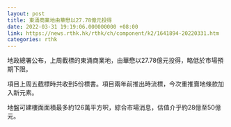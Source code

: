 ```yaml
---
layout: post
title: 東涌商業地由華懋以27.78億元投得
date: 2022-03-31 19:19:06.000000000 +08:00
link: https://news.rthk.hk/rthk/ch/component/k2/1641894-20220331.htm
categories: rthk
---
```


地政總署公布，上周截標的東涌商業地，由華懋以27.78億元投得，略低於市場預期下限。

項目上周五截標時共收到5份標書。項目兩年前推出時流標，今次重推賣地條款加入新元素。

地盤可建樓面面積最多約126萬平方呎，綜合市場消息，估值介乎約28億至50億元。
